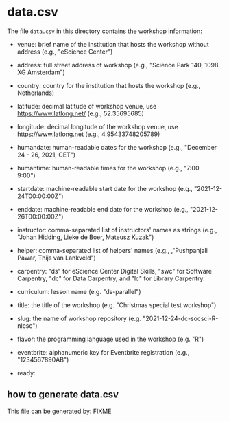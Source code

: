# data.csv

The file `data.csv` in this directory contains the workshop information:

- venue: brief name of the institution that hosts the workshop without address
(e.g., "eScience Center")

- address: full street address of workshop (e.g., "Science Park 140, 1098 XG
  Amsterdam")

- country: country for the institution that hosts the workshop (e.g.,
  Netherlands)

- latitude: decimal latitude of workshop venue, use https://www.latlong.net/
  (e.g., 52.35695685)

- longitude: decimal longitude of the workshop venue, use
  https://www.latlong.net (e.g., 4.95433748205789)

- humandate: human-readable dates for the workshop (e.g., "December 24 - 26,
  2021, CET")

- humantime: human-readable times for the workshop (e.g., "7:00 - 9:00")

- startdate: machine-readable start date for the workshop (e.g.,
  "2021-12-24T00:00:00Z")

- enddate: machine-readable end date for the workshop (e.g.,
  "2021-12-26T00:00:00Z")

- instructor: comma-separated list of instructors' names as strings (e.g.,
  "Johan Hidding, Lieke de Boer, Mateusz Kuzak")

- helper: comma-separated list of helpers' names (e.g., ,"Pushpanjali Pawar,
  Thijs van Lankveld")

- carpentry: "ds" for eScience Center Digital Skills, "swc" for Software
  Carpentry, "dc" for Data Carpentry, and "lc" for Library Carpentry.

- curriculum: lesson name (e.g. "ds-parallel")

- title: the title of the workshop (e.g. "Christmas special test workshop")

- slug: the name of workshop repository (e.g. "2021-12-24-dc-socsci-R-nlesc")

- flavor: the programming language used in the workshop (e.g. "R")

- eventbrite: alphanumeric key for Eventbrite registration (e.g., "1234567890AB") 

- ready:

## how to generate data.csv

 This file can be generated by: FIXME
